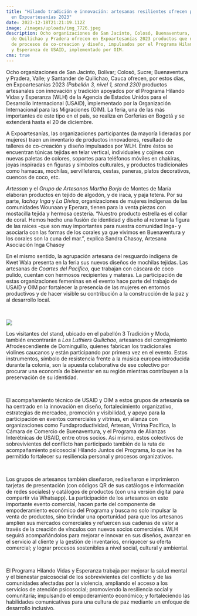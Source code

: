 ```yaml
---
title: "Hilando tradición e innovación: artesanas resilientes ofrecen productos
  en Expoartesanías 2023"
date: 2023-12-18T21:21:19.112Z
image: /images/uploads/img_7726.jpeg
description: Ocho organizaciones de San Jacinto, Colosó, Buenaventura, Santander
  de Quilichao y Pradera ofrecen en Expoartesanías 2023 productos que nacieron
  de procesos de co-creacion y diseño, impulsados por el Programa Hilando Vidas
  y Esperanza de USAID, implementado por OIM.
cms: true
---
```

Ocho organizaciones de San Jacinto, Bolívar; Colosó, Sucre; Buenaventura y Pradera, Valle; y Santander de Quilichao, Cauca ofrecen, por estos días, en Expoartesanías 2023 *(Pabellón 3, nivel 1, stand 230)* productos artesanales con innovación y tradición apoyados por el Programa Hilando Vidas y Esperanza (WLH) de la Agencia de Estados Unidos para el Desarrollo Internacional (USAID), implementado por la Organización Internacional para las Migraciones (OIM)*.* La feria, una de las más importantes de este tipo en el país, se realiza en Corferias en Bogotá y se extenderá hasta el 20 de diciembre.

A Expoartesanías, las organizaciones participantes (la mayoría lideradas por mujeres) traen un inventario de productos innovadores, resultado de talleres de co-creación y diseño impulsados por WLH. Entre éstos se encuentran túnicas tejidas en telar vertical, individuales y cojines con nuevas paletas de colores, soportes para teléfonos móviles en chakiras, joyas inspiradas en figuras y símbolos culturales, y productos tradicionales como hamacas, mochilas, servilleteros, cestas, paneras, platos decorativos, cuencos de coco, etc.

*Artessan* y el *Grupo de Artesanos Martha Borja* de Montes de María elaboran productos en tejido de algodón, y de iraca, y paja tetera. Por su parte, *Iachay Inga* y *La Divisa*, organizaciones de mujeres indígenas de las comunidades Wounaan y Eperara, tienen para la venta piezas con mostacilla tejida y hermosa cestería. “Nuestro producto estrella es el collar de coral. Hemos hecho una fusión de identidad y diseño al retomar la figura de las raíces -que son muy importantes para nuestra comunidad Inga- y asociarla con las formas de los corales ya que vivimos en Buenaventura y los corales son la cuna del mar.”, explica Sandra Chasoy, Artesana Asociación Inga Chasoy

En el mismo sentido, la agrupación artesana del resguardo indígena de Kwet Wala presenta en la feria sus nuevos diseños de mochilas tejidas. Las artesanas de *Coartes del Pacífico,* que trabajan con cáscara de coco pulido, cuentan con hermosos recipientes y materas. La participación de estas organizaciones femeninas en el evento hace parte del trabajo de USAID y OIM por fortalecer la presencia de las mujeres en entornos productivos y de hacer visible su contribución a la construcción de la paz y al desarrollo local.

 

![](/images/uploads/img_7725.jpeg)

Los visitantes del stand, ubicado en el pabellón 3 Tradición y Moda, también encontrarán a *Los Luthiers Quilichao*, artesanos del corregimiento Afrodescendiente de Dominguillo, quienes fabrican los tradicionales violines caucanos y están participando por primera vez en el evento. Estos instrumentos, símbolo de resistencia frente a la música europea introducida durante la colonia, son la apuesta colaborativa de ese colectivo por procurar una economía de bienestar en su región mientras contribuyen a la preservación de su identidad.

 

El acompañamiento técnico de USAID y OIM a estos grupos de artesanía se ha centrado en la innovación en diseño, fortalecimiento organizativo, estrategias de mercadeo, promoción y visibilidad, y apoyo para la participación en eventos comerciales y vitrinas, en alianza con organizaciones como Fundaproductividad, Artesan, Vitrina Pacífica, la Cámara de Comercio de Buenaventura, y el Programa de Alianzas Interétnicas de USAID, entre otros socios. Así mismo, estos colectivos de sobrevivientes del conflicto han participado también de la ruta de acompañamiento psicosocial Hilando Juntos del Programa, lo que les ha permitido fortalecer su resiliencia personal y procesos organizativos.

 

Los grupos de artesanos también diseñaron, rediseñaron e imprimieron tarjetas de presentación (con códigos QR de sus catálogos e información de redes sociales) y catálogos de productos (con una versión digital para compartir vía Whatsapp). La participación de los artesanos en este importante evento comercial, hacen parte del componente de empoderamiento económico del Programa y busca no solo impulsar la venta de productos, sino brindar una oportunidad para que los artesanos amplíen sus mercados comerciales y refuercen sus cadenas de valor a través de la creación de vínculos con nuevos socios comerciales. WLH seguirá acompañándolos para mejorar e innovar en sus diseños, avanzar en el servicio al cliente y la gestión de inventarios, enriquecer su oferta comercial; y lograr procesos sostenibles a nivel social, cultural y ambiental.

 

El Programa Hilando Vidas y Esperanza trabaja por mejorar la salud mental y el bienestar psicosocial de los sobrevivientes del conflicto y de las comunidades afectadas por la violencia, ampliando el acceso a los servicios de atención psicosocial; promoviendo la resiliencia social y comunitaria; impulsando el empoderamiento económico; y fortaleciendo las habilidades comunicativas para una cultura de paz mediante un enfoque de desarrollo inclusivo.